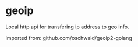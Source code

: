 # geoip
Local http api for transfering ip address to geo info.

Imported from:
github.com/oschwald/geoip2-golang

